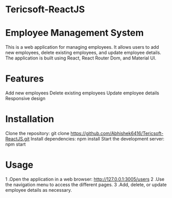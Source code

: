 # Tericsoft-ReactJS

# Employee Management System



This is a web application for managing employees. It allows users to add new employees, delete existing employees, and update employee details. The application is built using React, React Router Dom, and Material UI.


# Features

 Add new employees
 Delete existing employees
 Update employee details
 Responsive design


# Installation




Clone the repository: git clone https://github.com/Abhishek6416/Tericsoft-ReactJS.git
 Install dependencies: npm install
 Start the development server: npm start



# Usage




1 .Open the application in a web browser: http://127.0.0.1:3005/users
2 .Use the navigation menu to access the different pages.
3 .Add, delete, or update employee details as necessary.


